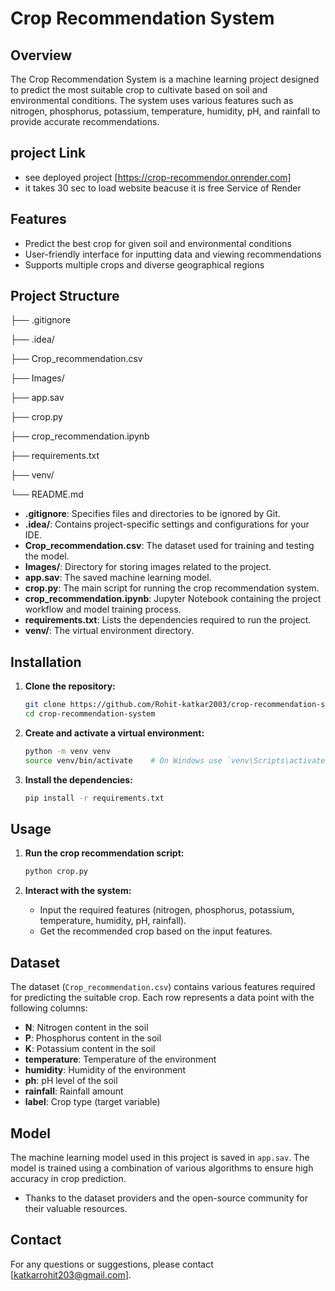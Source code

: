 
# Crop Recommendation System

## Overview

The Crop Recommendation System is a machine learning project designed to predict the most suitable crop to cultivate based on soil and environmental conditions. The system uses various features such as nitrogen, phosphorus, potassium, temperature, humidity, pH, and rainfall to provide accurate recommendations.

## project Link
- see deployed project [https://crop-recommendor.onrender.com]
- it takes 30 sec to load website beacuse it is free Service of Render

## Features

- Predict the best crop for given soil and environmental conditions
- User-friendly interface for inputting data and viewing recommendations
- Supports multiple crops and diverse geographical regions

## Project Structure

├── .gitignore

├── .idea/

├── Crop_recommendation.csv

├── Images/

├── app.sav

├── crop.py

├── crop_recommendation.ipynb

├── requirements.txt

├── venv/

└── README.md


- **.gitignore**: Specifies files and directories to be ignored by Git.
- **.idea/**: Contains project-specific settings and configurations for your IDE.
- **Crop_recommendation.csv**: The dataset used for training and testing the model.
- **Images/**: Directory for storing images related to the project.
- **app.sav**: The saved machine learning model.
- **crop.py**: The main script for running the crop recommendation system.
- **crop_recommendation.ipynb**: Jupyter Notebook containing the project workflow and model training process.
- **requirements.txt**: Lists the dependencies required to run the project.
- **venv/**: The virtual environment directory.

## Installation

1. **Clone the repository:**
    ```bash
    git clone https://github.com/Rohit-katkar2003/crop-recommendation-system.git
    cd crop-recommendation-system
    ```

2. **Create and activate a virtual environment:**
    ```bash
    python -m venv venv
    source venv/bin/activate    # On Windows use `venv\Scripts\activate`
    ```

3. **Install the dependencies:**
    ```bash
    pip install -r requirements.txt
    ```

## Usage

1. **Run the crop recommendation script:**
    ```bash
    python crop.py
    ```

2. **Interact with the system:**
   - Input the required features (nitrogen, phosphorus, potassium, temperature, humidity, pH, rainfall).
   - Get the recommended crop based on the input features.

## Dataset

The dataset (`Crop_recommendation.csv`) contains various features required for predicting the suitable crop. Each row represents a data point with the following columns:

- **N**: Nitrogen content in the soil
- **P**: Phosphorus content in the soil
- **K**: Potassium content in the soil
- **temperature**: Temperature of the environment
- **humidity**: Humidity of the environment
- **ph**: pH level of the soil
- **rainfall**: Rainfall amount
- **label**: Crop type (target variable)

## Model

The machine learning model used in this project is saved in `app.sav`. The model is trained using a combination of various algorithms to ensure high accuracy in crop prediction.



- Thanks to the dataset providers and the open-source community for their valuable resources.

## Contact

For any questions or suggestions, please contact [katkarrohit203@gmail.com].




